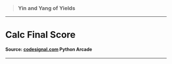 > ### Yin and Yang of Yields 
 --- 
 # Calc Final Score
 #### Source: [codesignal.com](https://codesignal.com/) Python Arcade 
 --- 
